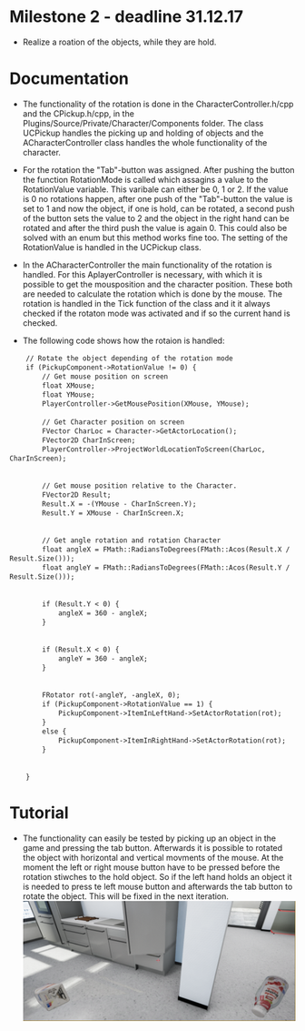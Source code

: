 # Milestone 2 - deadline 31.12.17

* Realize a roation of the objects, while they are hold.

# Documentation
* The functionality of the rotation is done in the CharacterController.h/cpp and the CPickup.h/cpp, in the Plugins/Source/Private/Character/Components folder. The class UCPickup handles the picking up and holding of objects and the ACharacterController class handles the whole functionality of the character.

* For the rotation the "Tab"-button was assigned. After pushing the button the function RotationMode is called which assagins a value to the RotationValue variable. This varibale can either be 0, 1 or 2. If the value is 0 no rotations happen, after one push of the "Tab"-button the value is set to 1 and now the object, if one is hold, can be rotated, a second push of the button sets the value to 2 and the object in the right hand can be rotated and after the third push the value is again 0. This could also be solved with an enum but this method works fine too. The setting of the RotationValue is handled in the UCPickup class.

* In the ACharacterController the main functionality of the rotation is handled. For this AplayerController is necessary, with which it is possible to get the mousposition and the character position. These both are needed to calculate the rotation which is done by the mouse. The rotation is handled in the Tick function of the class and it it always checked if the rotaton mode was activated and if so the current hand is checked.
  
* The following code shows how the rotaion is handled:
```
	// Rotate the object depending of the rotation mode
	if (PickupComponent->RotationValue != 0) {
		// Get mouse position on screen
		float XMouse;
		float YMouse;
		PlayerController->GetMousePosition(XMouse, YMouse);
		
		// Get Character position on screen
		FVector CharLoc = Character->GetActorLocation();
		FVector2D CharInScreen;
		PlayerController->ProjectWorldLocationToScreen(CharLoc, CharInScreen);


		// Get mouse position relative to the Character.
		FVector2D Result;
		Result.X = -(YMouse - CharInScreen.Y);
		Result.Y = XMouse - CharInScreen.X;


		// Get angle rotation and rotation Character
		float angleX = FMath::RadiansToDegrees(FMath::Acos(Result.X / Result.Size()));
		float angleY = FMath::RadiansToDegrees(FMath::Acos(Result.Y / Result.Size()));


		if (Result.Y < 0) {
			angleX = 360 - angleX;
		}


		if (Result.X < 0) {
			angleY = 360 - angleX;
		}


		FRotator rot(-angleY, -angleX, 0);
		if (PickupComponent->RotationValue == 1) {
			PickupComponent->ItemInLeftHand->SetActorRotation(rot);
		}
		else {
			PickupComponent->ItemInRightHand->SetActorRotation(rot);
		}


	}
  ```
# Tutorial

* The functionality can easily be tested by picking up an object in the game and pressing the tab button. Afterwards it is possible to rotated the object with horizontal and vertical movments of the mouse. At the moment the left or right mouse button have to be pressed before the rotation stiwches to the hold object. So if the left hand holds an object it is needed to press te left mouse button and afterwards the tab button to rotate the object. This will be fixed in the next iteration.
![](Img/RotatedObjects.PNG "Objects rotated randomly.")
